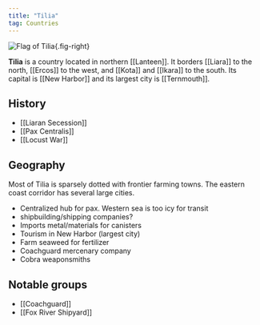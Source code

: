 ```yaml
---
title: "Tilia"
tag: Countries
---
```


![Flag of Tilia](image/tilia.png){.fig-right}

**Tilia** is a country located in northern [[Lanteen]]. It borders [[Liara]] to the north, [[Ercos]] to the west, and [[Kota]] and [[Ikara]] to the south. Its capital is [[New Harbor]] and its largest city is [[Ternmouth]].

## History

- [[Liaran Secession]]
- [[Pax Centralis]]
- [[Locust War]]

## Geography

Most of Tilia is sparsely dotted with frontier farming towns. The eastern coast corridor has several large cities.

- Centralized hub for pax. Western sea is too icy for transit
- shipbuilding/shipping companies?
- Imports metal/materials for canisters
- Tourism in New Harbor (largest city)
- Farm seaweed for fertilizer
- Coachguard mercenary company
- Cobra weaponsmiths

## Notable groups

- [[Coachguard]]
- [[Fox River Shipyard]]
